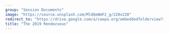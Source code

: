 ```yaml
---
group: "Session Documents"
image: "https://source.unsplash.com/MldQeWmF2_g/220x220"
redirect_to: "https://drive.google.com/a/caepa.org/embeddedfolderview?id=1z3iiJcwsaiDp1qtUIUgLM1RBaflatfAk#grid"
title: "The 2019 Rendezvous"
---
```

